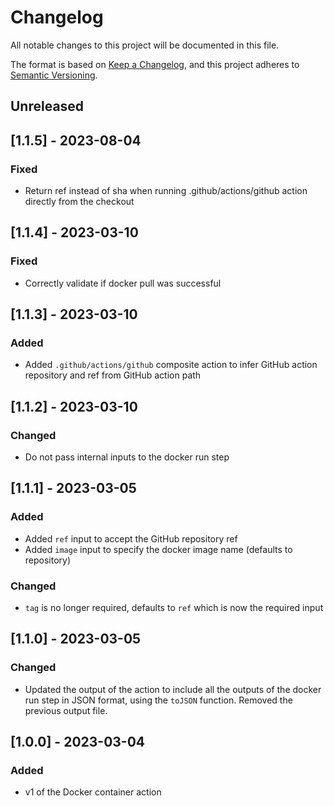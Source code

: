 # Changelog
All notable changes to this project will be documented in this file.

The format is based on [Keep a Changelog](https://keepachangelog.com/en/1.0.0/),
and this project adheres to [Semantic Versioning](https://semver.org/spec/v2.0.0.html).

## Unreleased

## [1.1.5] - 2023-08-04
### Fixed
- Return ref instead of sha when running .github/actions/github action directly from the checkout

## [1.1.4] - 2023-03-10
### Fixed
- Correctly validate if docker pull was successful

## [1.1.3] - 2023-03-10
### Added
- Added `.github/actions/github` composite action to infer GitHub action repository and ref from GitHub action path

## [1.1.2] - 2023-03-10
### Changed
- Do not pass internal inputs to the docker run step

## [1.1.1] - 2023-03-05
### Added
- Added `ref` input to accept the GitHub repository ref
- Added `image` input to specify the docker image name (defaults to repository)

### Changed
- `tag` is no longer required, defaults to `ref` which is now the required input

## [1.1.0] - 2023-03-05
### Changed
- Updated the output of the action to include all the outputs of the docker run step in JSON format, using the `toJSON` function. Removed the previous output file.

## [1.0.0] - 2023-03-04
### Added
- v1 of the Docker container action
